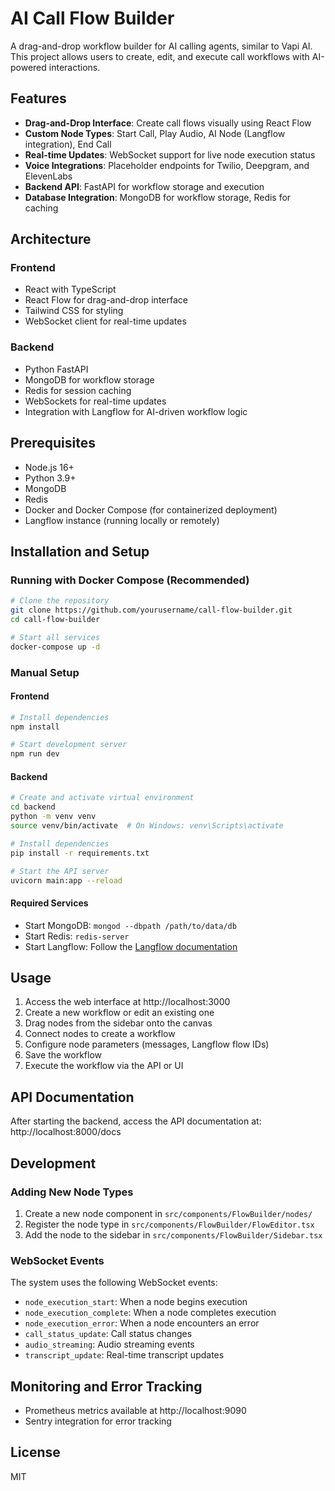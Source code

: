 
# AI Call Flow Builder

A drag-and-drop workflow builder for AI calling agents, similar to Vapi AI. This project allows users to create, edit, and execute call workflows with AI-powered interactions.

## Features

- **Drag-and-Drop Interface**: Create call flows visually using React Flow
- **Custom Node Types**: Start Call, Play Audio, AI Node (Langflow integration), End Call
- **Real-time Updates**: WebSocket support for live node execution status
- **Voice Integrations**: Placeholder endpoints for Twilio, Deepgram, and ElevenLabs
- **Backend API**: FastAPI for workflow storage and execution
- **Database Integration**: MongoDB for workflow storage, Redis for caching

## Architecture

### Frontend
- React with TypeScript
- React Flow for drag-and-drop interface
- Tailwind CSS for styling
- WebSocket client for real-time updates

### Backend
- Python FastAPI
- MongoDB for workflow storage
- Redis for session caching
- WebSockets for real-time updates
- Integration with Langflow for AI-driven workflow logic

## Prerequisites

- Node.js 16+
- Python 3.9+
- MongoDB
- Redis
- Docker and Docker Compose (for containerized deployment)
- Langflow instance (running locally or remotely)

## Installation and Setup

### Running with Docker Compose (Recommended)

```bash
# Clone the repository
git clone https://github.com/yourusername/call-flow-builder.git
cd call-flow-builder

# Start all services
docker-compose up -d
```

### Manual Setup

#### Frontend

```bash
# Install dependencies
npm install

# Start development server
npm run dev
```

#### Backend

```bash
# Create and activate virtual environment
cd backend
python -m venv venv
source venv/bin/activate  # On Windows: venv\Scripts\activate

# Install dependencies
pip install -r requirements.txt

# Start the API server
uvicorn main:app --reload
```

#### Required Services

- Start MongoDB: `mongod --dbpath /path/to/data/db`
- Start Redis: `redis-server`
- Start Langflow: Follow the [Langflow documentation](https://docs.langflow.org/getting-started/installation)

## Usage

1. Access the web interface at http://localhost:3000
2. Create a new workflow or edit an existing one
3. Drag nodes from the sidebar onto the canvas
4. Connect nodes to create a workflow
5. Configure node parameters (messages, Langflow flow IDs)
6. Save the workflow
7. Execute the workflow via the API or UI

## API Documentation

After starting the backend, access the API documentation at:
http://localhost:8000/docs

## Development

### Adding New Node Types

1. Create a new node component in `src/components/FlowBuilder/nodes/`
2. Register the node type in `src/components/FlowBuilder/FlowEditor.tsx`
3. Add the node to the sidebar in `src/components/FlowBuilder/Sidebar.tsx`

### WebSocket Events

The system uses the following WebSocket events:

- `node_execution_start`: When a node begins execution
- `node_execution_complete`: When a node completes execution
- `node_execution_error`: When a node encounters an error
- `call_status_update`: Call status changes
- `audio_streaming`: Audio streaming events
- `transcript_update`: Real-time transcript updates

## Monitoring and Error Tracking

- Prometheus metrics available at http://localhost:9090
- Sentry integration for error tracking

## License

MIT
